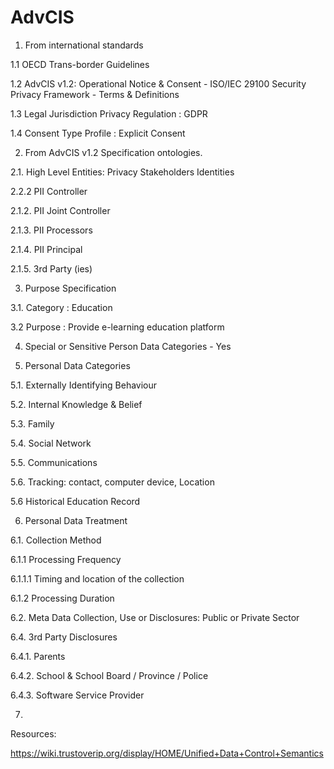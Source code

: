 # AdvCIS

1. From international standards

1.1 OECD Trans-border Guidelines

1.2 AdvCIS v1.2: Operational Notice & Consent - ISO/IEC 29100 Security Privacy Framework - Terms & Definitions

1.3 Legal Jurisdiction Privacy Regulation : GDPR

1.4 Consent Type Profile : Explicit Consent

2. From AdvCIS v1.2 Specification ontologies.

 2.1. High Level Entities: Privacy Stakeholders Identities

 2.2.2 PII Controller

 2.1.2.  PII Joint Controller  

 2.1.3. PII Processors

 2.1.4. PII Principal

 2.1.5. 3rd Party (ies)

3. Purpose Specification

3.1. Category : Education  

3.2 Purpose : Provide e-learning education platform

4. Special or Sensitive Person Data Categories - Yes

5. Personal Data Categories

5.1. Externally Identifying Behaviour

5.2. Internal Knowledge & Belief

5.3. Family

5.4. Social Network

5.5. Communications

5.6. Tracking: contact, computer device, Location

5.6 Historical Education Record

6. Personal Data Treatment

6.1. Collection Method

6.1.1 Processing Frequency

6.1.1.1 Timing and location of the collection

6.1.2 Processing Duration

6.2. Meta Data Collection, Use or Disclosures: Public or Private Sector

6.4. 3rd Party Disclosures

6.4.1. Parents

6.4.2. School & School Board / Province / Police

6.4.3. Software Service Provider

7.


 Resources:

 https://wiki.trustoverip.org/display/HOME/Unified+Data+Control+Semantics
